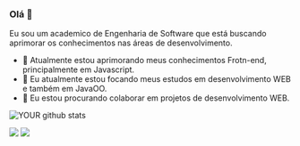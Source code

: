 
### Olá 👋
Eu sou um academico de Engenharia de Software que está buscando aprimorar os conhecimentos nas áreas de desenvolvimento.
- 🔭 Atualmente estou aprimorando meus conhecimentos Frotn-end, principalmente em Javascript.
- 🌱 Eu atualmente estou focando meus estudos em desenvolvimento WEB e também em JavaOO.
- 🤝 Eu estou procurando colaborar em projetos de desenvolvimento WEB. 

![YOUR github stats](https://github-readme-stats.vercel.app/api?username=GABRIEL-ASSYS)

[<img src="https://img.shields.io/badge/linkedin-%230077B5.svg?&style=for-the-badge&logo=linkedin&logoColor=white" />](https://www.linkedin.com/in/gabriel-assys)
[<img src = "https://img.shields.io/badge/instagram-%23E4405F.svg?&style=for-the-badge&logo=instagram&logoColor=white">](https://www.instagram.com/gabriel_brachak/)

